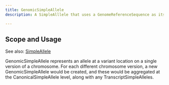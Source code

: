 ```yaml
---
title: GenomicSimpleAllele
description: A SimpleAlllele that uses a GenomeReferenceSequence as its ReferenceSequence.

---
```


Scope and Usage
---------------

See also: [SimpleAllele](simple_allele.html)

GenomicSimpleAllele represents an allele at a variant location on a single version of a chromosome.  For each different chromosome version, a new GenomicSimpleAllele would be created, and these would be aggregated at the CanonicalSimpleAllele level, along with any TranscriptSimpleAlleles.
